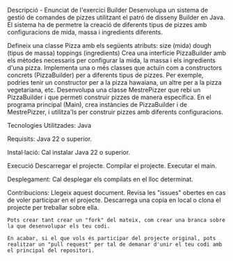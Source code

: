 
Descripció - Enunciat de l'exercici
Builder
Desenvolupa un sistema de gestió de comandes de pizzes utilitzant el patró de disseny Builder en Java. El sistema ha de permetre la creació de diferents tipus de pizzes amb configuracions de mida, massa i ingredients diferents.

Defineix una classe Pizza amb els següents atributs:
size (mida)
dough (tipus de massa)
toppings (ingredients)
Crea una interfície PizzaBuilder amb els mètodes necessaris per configurar la mida, la massa i els ingredients d'una pizza.
Implementa una o més classes que actuïn com a constructors concrets (PizzaBuilder) per a diferents tipus de pizzes. Per exemple, podries tenir un constructor per a la pizza hawaiana, un altre per a la pizza vegetariana, etc.
Desenvolupa una classe MestrePizzer que rebi un PizzaBuilder i que permeti construir pizzes de manera específica.
En el programa principal (Main), crea instàncies de PizzaBuilder i de MestrePizzer, i utilitza'ls per construir pizzes amb diferents configuracions.

Tecnologies Utilitzades:
	Java
	
Requisits:
	Java 22 o superior.
	
Instal·lació:
	Cal instalar Java 22 o superior.
	
Execució
    Descarregar el projecte.
	Compilar el projecte.
	Executar el main.
	
Desplegament:
    Cal desplegar els compilats en el lloc determinat.

Contribucions:
	Llegeix aquest document.
	Revisa les "issues" obertes en cas de voler participar en el projecte.
    Descarrega una copia en local o clona el projecte per treballar sobre ella.
	
	Pots crear tant crear un "fork" del mateix, com crear una branca sobre la que desenvolupar els teu codi.
	
	En acabar, si el que vols és participar del projecte original, pots realitzar un "pull request" per tal de demanar d'unir el teu codi amb el principal del repositori.
	
